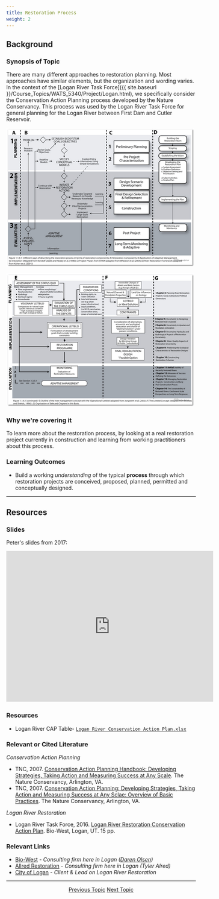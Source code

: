 ```yaml
---
title: Restoration Process
weight: 2
---
```


## Background

### Synopsis of Topic

There are many different approaches to restoration planning. Most approaches have similar elements, but the organization and wording varies. In the context of the [Logan River Task Force]({{ site.baseurl }}/Course_Topics/WATS_5340/Project/Logan.html), we  specifically consider the Conservation Action Planning process developed by the Nature Conservancy. This process was used by the Logan River Task Force for general planning for the Logan River between First Dam and Cutler Reservoir. 

[![ApproachesCompared_500](../../assets/images/ApproachesCompared_500.png)](../../assets/Images/ApproachesCompared.png)

[![ApproachesCompared2_500](../../assets/images/ApproachesCompared2_500.png)](../../assets/Images/ApproachesCompared2.png)

### Why we're covering it

To learn more about the restoration process, by looking at a real restoration project currently in construction and learning from working practitioners about this process. 

### Learning Outcomes

* Build a working *understanding* of the typical **process** through which restoration projects are conceived, proposed, planned, permitted and conceptually designed. 

------
## Resources

### Slides
Peter's slides from 2017:
<div class="responsive-embed">
<iframe src="https://docs.google.com/presentation/d/e/2PACX-1vQHBau1JxUEdypuwXyMJfBes0zGgLoN3_0YhQMAegj9MikVRdWaUKJLHo6kX5ywI6a25gFcfMWFOW96/embed?start=false&loop=false&delayms=3000" frameborder="0" width="550" height="400" allowfullscreen="true" mozallowfullscreen="true" webkitallowfullscreen="true"></iframe>
</div>


###  Resources

* Logan River CAP Table- [`Logan River Conservation Action Plan.xlsx`](https://usu.box.com/s/bavz45cvba1eyg8exg4734hjq1i3epg3) 

### Relevant or Cited Literature

*Conservation Action Planning*
* TNC, 2007. [Conservation Action Planning Handbook: Developing Strategies, Taking Action and Measuring Success at Any Scale](https://usu.box.com/s/ay217s1bjvp41h8szh41m7pv0o75fmg6). The Nature Conservancy, Arlington, VA.
* TNC, 2007. [Conservation Action Planning: Developing Strategies, Taking Action and Measuring Success at Any Sclae: Overview of Basic Practices](https://usu.box.com/s/uv8q54sxt2zgdrhks7wve7bnom5gdwwx). The Nature Conservancy, Arlington, VA.

*Logan River Restoration*
* Logan River Task Force, 2016. [Logan River Restoration Conservation Action Plan](https://usu.box.com/s/g9sow7wmftsmdo1h9rkmm4mbqej32msn). Bio-West, Logan, UT. 15 pp.


### Relevant Links

* [Bio-West](http://www.bio-west.com/) - *Consulting firm here in Logan ([Daren Olsen](http://www.bio-west.com/personnel/darren-olsen/))*
* [Allred Restoration](http://www.allred-restoration.com/) - *Consulting firm here in Logan (Tyler Alred)*
* [City of Logan](http://www.loganutah.org/) - *Client & Lead on Logan River Restoration*

-----
<div align="center">
	<a class="hollow button" href="{{ site.baseurl }}/Course_Topics/WATS_5340/Overview"><i class="fa fa-arrow-circle-left" aria-hidden="true"></i> Previous Topic</a>
	<a class="hollow button" href="{{ site.baseurl }}/Course_Topics/WATS_5340/Condition"> Next Topic <i class="fa fa-arrow-circle-right" aria-hidden="true"></i></a>  

</div>

